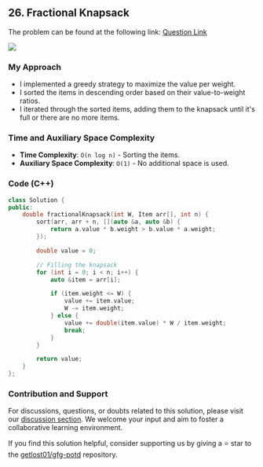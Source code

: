 ## 26. Fractional Knapsack
The problem can be found at the following link: [Question Link](https://www.geeksforgeeks.org/problems/fractional-knapsack-1587115620/1)

![](https://badgen.net/badge/Level/Medium/yellow)

### My Approach
- I implemented a greedy strategy to maximize the value per weight.
- I sorted the items in descending order based on their value-to-weight ratios.
- I iterated through the sorted items, adding them to the knapsack until it's full or there are no more items.

### Time and Auxiliary Space Complexity

- **Time Complexity**: `O(n log n)` - Sorting the items.
- **Auxiliary Space Complexity**: `O(1)` - No additional space is used.

### Code (C++)
```cpp
class Solution {
public:
    double fractionalKnapsack(int W, Item arr[], int n) {
        sort(arr, arr + n, [](auto &a, auto &b) {
            return a.value * b.weight > b.value * a.weight;
        });

        double value = 0;

        // Filling the knapsack
        for (int i = 0; i < n; i++) {
            auto &item = arr[i];

            if (item.weight <= W) {
                value += item.value;
                W -= item.weight;
            } else {
                value += double(item.value) * W / item.weight;
                break;
            }
        }

        return value;
    }
};
```

### Contribution and Support

For discussions, questions, or doubts related to this solution, please visit our [discussion section](https://github.com/getlost01/gfg-potd/discussions). We welcome your input and aim to foster a collaborative learning environment.

If you find this solution helpful, consider supporting us by giving a ⭐ star to the [getlost01/gfg-potd](https://github.com/getlost01/gfg-potd) repository.
